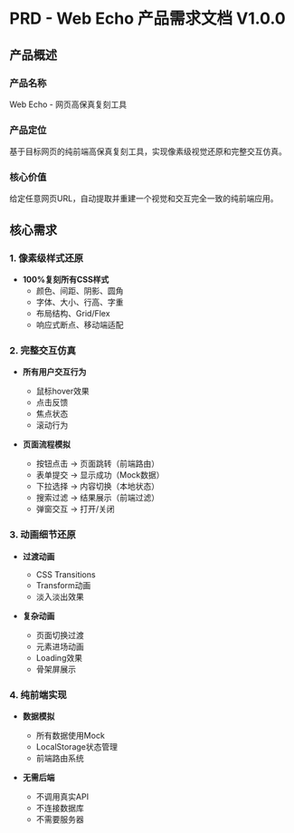 # PRD - Web Echo 产品需求文档 V1.0.0

## 产品概述

### 产品名称
Web Echo - 网页高保真复刻工具

### 产品定位
基于目标网页的纯前端高保真复刻工具，实现像素级视觉还原和完整交互仿真。

### 核心价值
给定任意网页URL，自动提取并重建一个视觉和交互完全一致的纯前端应用。

## 核心需求

### 1. 像素级样式还原
- **100%复刻所有CSS样式**
  - 颜色、间距、阴影、圆角
  - 字体、大小、行高、字重
  - 布局结构、Grid/Flex
  - 响应式断点、移动端适配

### 2. 完整交互仿真
- **所有用户交互行为**
  - 鼠标hover效果
  - 点击反馈
  - 焦点状态
  - 滚动行为
  
- **页面流程模拟**
  - 按钮点击 → 页面跳转（前端路由）
  - 表单提交 → 显示成功（Mock数据）
  - 下拉选择 → 内容切换（本地状态）
  - 搜索过滤 → 结果展示（前端过滤）
  - 弹窗交互 → 打开/关闭

### 3. 动画细节还原
- **过渡动画**
  - CSS Transitions
  - Transform动画
  - 淡入淡出效果
  
- **复杂动画**
  - 页面切换过渡
  - 元素进场动画
  - Loading效果
  - 骨架屏展示

### 4. 纯前端实现
- **数据模拟**
  - 所有数据使用Mock
  - LocalStorage状态管理
  - 前端路由系统
  
- **无需后端**
  - 不调用真实API
  - 不连接数据库
  - 不需要服务器
